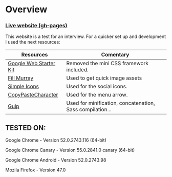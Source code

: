 

# Overview

### [Live website (gh-pages)](https://yagogc.github.io/sainsbury_htmlcss/)

This website is a test for an interview. For a quicker set up and development I used the next resources:



| Resources                                | Comentary                                                                                                                                                                                                                                                     |
|----------------------------------------|-------------------------------------------------------------------------------------------------------------------------------------------------------------------------------------------------------------------------------------------------------------|
| [Google Web Starter Kit](https://developers.google.com/web/tools/starter-kit/) | Removed the mini CSS framework included. | [Twitter Bootstrap](http://getbootstrap.com/) | CSS framework.
| [Fill Murray](http://www.fillmurray.com/) | Used to get quick image assets 
| [Simple Icons](https://simpleicons.org/) | Used for the social icons.
| [CopyPasteCharacter](http://www.copypastecharacter.com/) | Used for the menu arrow.
| [Gulp](http://gulpjs.com/) | Used for minification, concatenation, Sass compilation...

## TESTED ON:

Google Chrome - Version 52.0.2743.116 (64-bit)

Google Chrome Canary - Version 55.0.2841.0 canary (64-bit)

Google Chrome Android - Version 52.0.2743.98

Mozila Firefox - Version 47.0